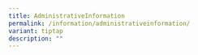 ```yaml
---
title: AdministrativeInformation
permalink: /information/administrativeinformation/
variant: tiptap
description: ""
---
```

